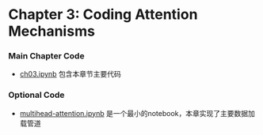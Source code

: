 # Chapter 3: Coding Attention Mechanisms

### Main Chapter Code

- [ch03.ipynb](ch03.ipynb) 包含本章节主要代码

### Optional Code

- [multihead-attention.ipynb](multihead-attention.ipynb) 是一个最小的notebook，本章实现了主要数据加载管道